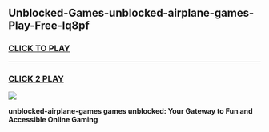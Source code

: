 
## Unblocked-Games-unblocked-airplane-games-Play-Free-lq8pf
<h3>
<a href="https://premium76.site?title=unblocked-airplane-games&ref=10A">CLICK TO PLAY</a></h3>
<hr>

<h3>
<a href="https://premium76.site?title=unblocked-airplane-games&ref=10A">CLICK 2 PLAY</a>
  
</h3>

<a href="https://premium76.site?title=unblocked-airplane-games&ref=10A"><img src="https://clearcache.store/games.png"></a>


**unblocked-airplane-games games unblocked: Your Gateway to Fun and Accessible Online Gaming**
